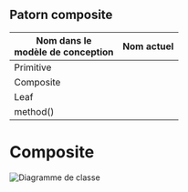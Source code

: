 
## Patorn composite
|Nom dans le <br>modèle de conception | Nom actuel |
|-|-|
|Primitive|  |
|Composite|  |
|Leaf| |
|method()|  |
# Composite
![Diagramme de classe](https://www.plantuml.com/plantuml/svg/ZO_12i8m44Jl-Oezgj0VAALKK8yUz0jYigsBJLAoMr74VpUn7XH1l2pBp1kOQLXqbD7ri2BTHUqSWaKmlMP6nIVoWqugi5nxJ3UIoRHw0h0DE5gegkKXETf8NTyKW8HzudmtcvSmVUh-2knmm2Y18a8cEvIrRxKNpkmvaFqTtv0v4iOS_OS3l0Xw--hvNU7JVZCMHJ699PZWXi1e8RHADGbFwny0 "Diagramme de classe")
